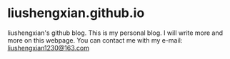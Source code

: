 # liushengxian.github.io
liushengxian's github blog.
This is my personal blog. I will write more and more on this webpage.
You can contact me with my e-mail: liushengxian1230@163.com
